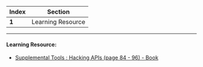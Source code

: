Index | Section
---   | ---
**1** | Learning Resource

---

#### Learning Resource:

* [Supplemental Tools : Hacking APIs (page 84 - 96) - Book](https://nostarch.com/hacking-apis)
